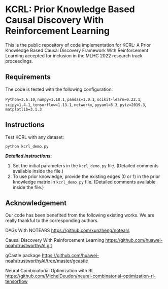 # KCRL: Prior Knowledge Based Causal Discovery With Reinforcement Learning
This is the public repository of code implementation for KCRL: A Prior Knowledge Based Causal Discovery Framework With Reinforcement Learning accepted for inclusion in the MLHC 2022 research track proceedings. 
## Requirements
The code is tested with the following configuration:

`Python=3.6.10`, `numpy=1.18.1`, `pandas=1.0.1`, `scikit-learn=0.22.1`, `scipy=1.4.1`, `tensorflow=1.13.1`, `networkx`, `pyyaml=5.3`, `pytz=2019.3`, `matplotlib=3.1.3`
## Instructions
Test KCRL with any dataset:

`python kcrl_demo.py`

***Detailed instructions***:

1. Set the initial parameters in the `kcrl_demo.py` file. (Detailed comments available inside the file.)
2. To use prior knowledge, provide the existing edges (0 or 1) in the prior knowledge matrix in `kcrl_demo.py` file. (Detailed comments available inside the file.) 

## Acknowledgement
Our code has been benefited from the following existing works. We are really thankful to the corresponding authors.

DAGs With NOTEARS https://github.com/xunzheng/notears

Causal Discovery With Reinforcement Learning https://github.com/huawei-noah/trustworthyAI.git

gCastle package https://github.com/huawei-noah/trustworthyAI/tree/master/gcastle

Neural Combinatorial Optimization with RL https://github.com/MichelDeudon/neural-combinatorial-optimization-rl-tensorflow
